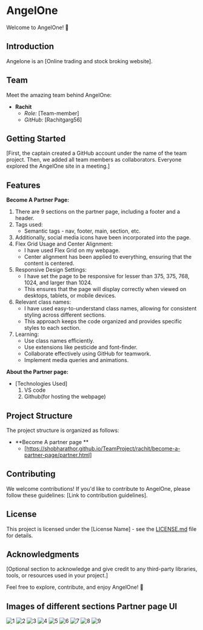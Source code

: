 # AngelOne

Welcome to AngelOne! 🚀

## Introduction

Angelone is an [Online trading and stock broking website].

## Team

Meet the amazing team behind AngelOne:

- **Rachit**
  - *Role:* [Team-member]
  - *GitHub:* [Rachitgarg56]

## Getting Started

[First, the captain created a GitHub account under the name of the team project. Then, we added all team members as collaborators. Everyone explored the AngelOne site in a meeting.]

## Features

**Become A Partner Page:**

1. There are 9 sections on the partner page, including a footer and a header.
2. Tags used:
   - Semantic tags - nav, footer, main, section, etc.
3. Additionally, social media icons have been incorporated into the page.
4. Flex Grid Usage and Center Alignment:
   - I have used Flex Grid on my webpage.
   - Center alignment has been applied to everything, ensuring that the content is centered.
5. Responsive Design Settings:
   - I have set the page to be responsive for lesser than 375, 375, 768, 1024, and larger than 1024.
   - This ensures that the page will display correctly when viewed on desktops, tablets, or mobile devices.
6. Relevant class names:
   - I have used easy-to-understand class names, allowing for consistent styling across different sections.
   - This approach keeps the code organized and provides specific styles to each section.
7. Learning:
   - Use class names efficiently.
   - Use extensions like pesticide and font-finder.
   - Collaborate effectively using GitHub for teamwork.
   - Implement media queries and animations.

 
    
 **About the Partner page:**
 - [Technologies Used]
   1. VS code
   2. Github(for hosting the webpage)
      
 ## Project Structure
The project structure is organized as follows:

- **Become A partner page **
  - [https://shobharathor.github.io/TeamProject/rachit/become-a-partner-page/partner.html]

## Contributing

We welcome contributions! If you'd like to contribute to AngelOne, please follow these guidelines: [Link to contribution guidelines].

## License

This project is licensed under the [License Name] - see the [LICENSE.md](LICENSE.md) file for details.

## Acknowledgments

[Optional section to acknowledge and give credit to any third-party libraries, tools, or resources used in your project.]

Feel free to explore, contribute, and enjoy AngelOne! 🌟

## Images of different sections Partner page UI

![1](https://github.com/shobharathor/TeamProject/assets/112542259/5b6d33bc-8973-4512-b4d9-c2e0451808b5)
![2](https://github.com/shobharathor/TeamProject/assets/112542259/c3203498-3e48-4332-9fc6-21c6f43f4328)
![3](https://github.com/shobharathor/TeamProject/assets/112542259/9fffd620-7f99-4d11-98fa-b697feb2f4cd)
![4](https://github.com/shobharathor/TeamProject/assets/112542259/42cba174-8a31-4745-b1eb-89f38fc9af3b)
![5](https://github.com/shobharathor/TeamProject/assets/112542259/fcd611a5-ad4b-494a-a0d6-994f33084ff1)
![6](https://github.com/shobharathor/TeamProject/assets/112542259/f9039c5d-86d3-4818-bc20-c3b5a73b4839)
![7](https://github.com/shobharathor/TeamProject/assets/112542259/ecd8b9a0-090c-47a5-b9bd-6bf09bf20479)
![8](https://github.com/shobharathor/TeamProject/assets/112542259/1ee91bd7-e1ed-4e8b-b534-74e6d4953ecf)
![9](https://github.com/shobharathor/TeamProject/assets/112542259/08e3a7bb-97d7-4509-9d2a-688bbe66781b)

